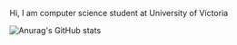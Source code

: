 Hi,
I am computer science student at University of Victoria

![Anurag's GitHub stats](https://github-readme-stats.vercel.app/api?username=chsunwoo1002&count_private=true&theme=buefy&show_icons=true)
